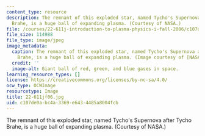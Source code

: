 ```yaml
---
content_type: resource
description: The remnant of this exploded star, named Tycho's Supernova after Tycho
  Brahe, is a huge ball of expanding plasma. (Courtesy of NASA.)
file: /courses/22-611j-introduction-to-plasma-physics-i-fall-2006/c107de0abc4a3369e6434485a8004fcb_22-611jf06.jpg
file_size: 114988
file_type: image/jpeg
image_metadata:
  caption: The remnant of this exploded star, named Tycho's Supernova after Tycho
    Brahe, is a huge ball of expanding plasma. (Image courtesy of [NASA](http://www.nasa.gov/).)
  credit: ''
  image-alt: Giant ball of red, green, and blue gases in space.
learning_resource_types: []
license: https://creativecommons.org/licenses/by-nc-sa/4.0/
ocw_type: OCWImage
resourcetype: Image
title: 22-611jf06.jpg
uid: c107de0a-bc4a-3369-e643-4485a8004fcb
---
```

The remnant of this exploded star, named Tycho's Supernova after Tycho Brahe, is a huge ball of expanding plasma. (Courtesy of NASA.)